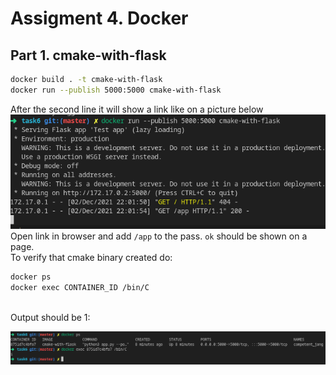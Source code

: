 # Assigment 4. Docker

## Part 1. cmake-with-flask
```bash
docker build . -t cmake-with-flask
docker run --publish 5000:5000 cmake-with-flask
```
After the second line it will show a link like on a picture below</br>
![flask_1](img/1.png)
Open link in browser and add `/app` to the pass. `ok` should be shown on a page.</br>
To verify that cmake binary created do:
```bash
docker ps
docker exec CONTAINER_ID /bin/C
```
</br>
Output should be 1:</br>

![flask_2](img/2.png)
